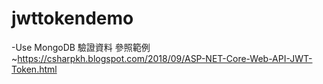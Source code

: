 # jwttokendemo
-Use MongoDB 驗證資料
參照範例~https://csharpkh.blogspot.com/2018/09/ASP-NET-Core-Web-API-JWT-Token.html
